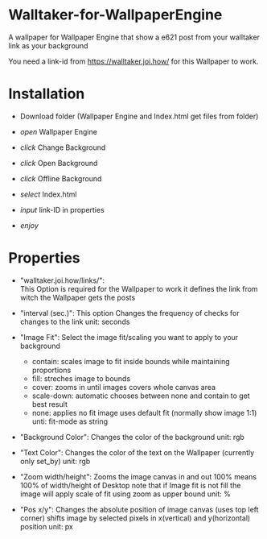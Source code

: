 # Walltaker-for-WallpaperEngine
A wallpaper for Wallpaper Engine that show a e621 post from your walltaker link as your background

You need a link-id from https://walltaker.joi.how/ for this Wallpaper to work.


# Installation

- Download folder (Wallpaper Engine and Index.html get files from folder)

- *open* Wallpaper Engine

- *click* Change Background

- *click* Open Background

- *click* Offline Background

- *select* Index.html

- *input* link-ID in properties

- *enjoy*


# Properties

- "walltaker.joi.how/links/":  
This Option is required for the Wallpaper to work it defines the link from witch the Wallpaper gets the posts

- "interval (sec.)":
This option Changes the frequency of checks for changes to the link
unit: seconds

- "Image Fit": 
Select the image fit/scaling you want to apply to your background
  - contain: scales image to fit inside bounds while maintaining proportions
  - fill: streches image to bounds
  - cover: zooms in until images covers whole canvas area
  - scale-down: automatic chooses between none and contain to get best result
  - none: applies no fit image uses default fit (normally show image 1:1)
unti: fit-mode as string

- "Background Color": 
Changes the color of the background
unit: rgb

- "Text Color": 
Changes the color of the text on the Wallpaper
(currently only set_by)
unit: rgb

- "Zoom width/height": 
Zooms the image canvas in and out
100% means 100% of width/height of Desktop
note that if Image fit is not fill the image will apply scale of fit using zoom as upper bound
unit: % 

- "Pos x/y": 
Changes the absolute position of image canvas (uses top left corner)
shifts image by selected pixels in x(vertical) and y(horizontal) position
unit: px


